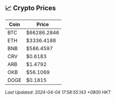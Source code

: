 ## 📈 Crypto Prices

| Coin | Price |
| ---- | ----- |
| BTC | $66286.2846 |
| ETH | $3336.4188 |
| BNB | $586.4597 |
| CRV | $0.6183 |
| ARB | $1.4792 |
| OKB | $56.1069 |
| DOGE | $0.1815 |

_Last Updated: 2024-04-04 17:58:55.143 +0800 HKT_